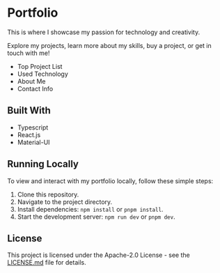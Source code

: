 # Portfolio

This is where I showcase my passion for technology and creativity.

Explore my projects, learn more about my skills, buy a project, or get in touch with me!

- Top Project List
- Used Technology
- About Me
- Contact Info

## Built With

- Typescript
- React.js
- Material-UI

## Running Locally

To view and interact with my portfolio locally, follow these simple steps:

1. Clone this repository.
2. Navigate to the project directory.
3. Install dependencies: `npm install` or `pnpm install`.
4. Start the development server: `npm run dev` or `pnpm dev`.

## License

This project is licensed under the Apache-2.0 License - see the [LICENSE.md](LICENSE.md) file for details.
